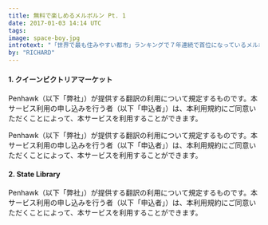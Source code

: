 ```yaml
---
title: 無料で楽しめるメルボルン Pt. 1
date: 2017-01-03 14:14 UTC
tags:
image: space-boy.jpg
introtext: "「世界で最も住みやすい都市」ランキングで７年連続で首位になっているメルボルンでは、楽しめることが溢れています。しかし、物価も高いメルボルン、そんな時にはフリースポットへ行くのはいかがでしょうか？無料で楽しめるスポットトップ２０を紹介します。"
by: "RICHARD"
---
```


<style>
    .blog-hero {
        background-image: url("/images/blog-images/space-boy.jpg");
        background-position: top center;
        background-size: cover;}


    .blog-image {
    width:100%;
}
        
        .blog-image:nth-of-type(1){
        background-image: url("/images/blog-images/giant-chess.jpg");
        background-position: 50% 20%;
        }
        
        .blog-image:nth-of-type(2){
        background-image: url("/images/blog-images/melbourne_night1.jpg");
    background-position: center center;
        }
    
</style>


<div class="blog-single-column">
        <div class="blog-page-sub">
    <h4>1. クイーンビクトリアマーケット</h4></div>
    <section class="blog-image"></section>
        <p>Penhawk（以下「弊社」）が提供する翻訳の利用について規定するものです。本サービス利用の申し込みを行う者（以下「申込者」）は、本利用規約にご同意いただくことによって、本サービスを利用することができます。</p>
        <p>Penhawk（以下「弊社」）が提供する翻訳の利用について規定するものです。本サービス利用の申し込みを行う者（以下「申込者」）は、本利用規約にご同意いただくことによって、本サービスを利用することができます。</p>
        <div class="blog-page-sub">
    <h4>2. State Library</h4></div>
    <section class="blog-image"></section>
        <p>Penhawk（以下「弊社」）が提供する翻訳の利用について規定するものです。本サービス利用の申し込みを行う者（以下「申込者」）は、本利用規約にご同意いただくことによって、本サービスを利用することができます。</p>
</div>